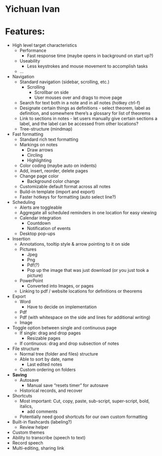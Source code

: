 <!-- Output copied to clipboard! -->

<!-----

Yay, no errors, warnings, or alerts!

Conversion time: 0.504 seconds.


Using this Markdown file:

1. Paste this output into your source file.
2. See the notes and action items below regarding this conversion run.
3. Check the rendered output (headings, lists, code blocks, tables) for proper
   formatting and use a linkchecker before you publish this page.

Conversion notes:

* Docs to Markdown version 1.0β33
* Mon Jan 17 2022 08:21:16 GMT-0800 (PST)
* Source doc: All requested features
----->



# **Yichuan Ivan**


# **Features:**



* High level target characteristics
    * Performance
        * Fast response time (maybe opens in background on start up?)
    * Useability
        * Less keystrokes and mouse movement to accomplish tasks
    * …
* Navigation
    * Standard navigation (sidebar, scrolling, etc.)
        * Scrolling
            * Scrollbar on side
            * User mouses over and drags to move page
    * Search for text both in a note and in all notes (hotkey ctrl-f)
    * Designate certain things as definitions - select theorem, label as definition, and somewhere there’s a glossary for list of theorems
    * Link to sections in notes - let users manually give certain sections a label, and the label can be accessed from other locations?
    * Tree-structure (mindmap)
* Fast formatting
    * Standard rich text formatting
    * Markings on notes
        * Draw arrows
        * Circling
        * Highlighting
    * Color coding (maybe auto on indents)
    * Add, insert, reorder, delete pages
    * Change page color
        * Background color change
    * Customizable default format across all notes
    * Build-in template (import and export)
    * Faster hotkeys for formatting (auto select line?)
* Scheduling
    * Alerts are toggleable
    * Aggregate all scheduled reminders in one location for easy viewing
    * Calendar integration
        * Countdown
        * Notification of events
    * Desktop pop-ups
* Insertion
    * Annotations, tooltip style & arrow pointing to it on side
    * Pictures
        * Jpeg
        * Png
        * Pdf(?)
        * Pop up the image that was just download (or you just took a picture)
    * PowerPoint
        * Converted into Images, or pages
    * Linking to pdf / website locations for definitions or theorems
* Export
    * Word
        * Have to decide on implementation
    * Pdf
    * Pdf (with whitespace on the side and lines for additional writing)
    * Image
* Toggle option between single and continuous page
    * If single: drag and drop pages
        * Resizable pages
    * If continuous: drag and drop subsection of notes
* File structure
    * Normal tree (folder and files) structure
    * Able to sort by date, name
        * Last edited notes
    * Custom ordering on folders
* **Saving**
    * Autosave
        * Manual save “resets timer” for autosave
    * Historical records, and recover
* Shortcuts
    * Most important: Cut, copy, paste, sub-script, super-script, bold, italics, 
        * add comments
    * Potentially need good shortcuts for our own custom formatting
* Built-in flashcards (labeling?)
    * Review helper
* Custom themes
* Ability to transcribe (speech to text)
* Record speech
* Multi-editing, sharing link
